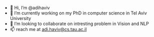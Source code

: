 - 👋 Hi, I’m @adihaviv
- 🌱 I’m currently working on my PhD in computer science in Tel Aviv University 
- 💞️ I’m looking to collaborate on intresting problem in Vision and NLP
- 📫 reach me at adi.haviv@cs.tau.ac.il 

<!---
adihaviv/adihaviv is a ✨ special ✨ repository because its `README.md` (this file) appears on your GitHub profile.
You can click the Preview link to take a look at your changes.
--->
